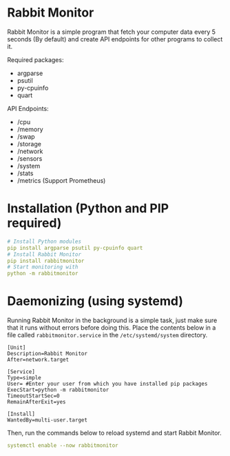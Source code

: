 # Rabbit Monitor

Rabbit Monitor is a simple program that fetch your computer data every 5 seconds (By default) and create API endpoints for other programs to collect it.

Required packages:
- argparse
- psutil
- py-cpuinfo
- quart

API Endpoints:
- /cpu
- /memory
- /swap
- /storage
- /network
- /sensors
- /system
- /stats
- /metrics (Support Prometheus)

# Installation (Python and PIP required)
```yml
# Install Python modules
pip install argparse psutil py-cpuinfo quart
# Install Rabbit Monitor
pip install rabbitmonitor
# Start monitoring with
python -m rabbitmonitor
```

# Daemonizing (using systemd)
Running Rabbit Monitor in the background is a simple task, just make sure that it runs without errors before doing this. Place the contents below in a file called ```rabbitmonitor.service``` in the ```/etc/systemd/system``` directory.

```service
[Unit]
Description=Rabbit Monitor 
After=network.target

[Service]
Type=simple
User= #Enter your user from which you have installed pip packages
ExecStart=python -m rabbitmonitor
TimeoutStartSec=0
RemainAfterExit=yes

[Install]
WantedBy=multi-user.target
```
Then, run the commands below to reload systemd and start Rabbit Monitor.
```yml
systemctl enable --now rabbitmonitor
```